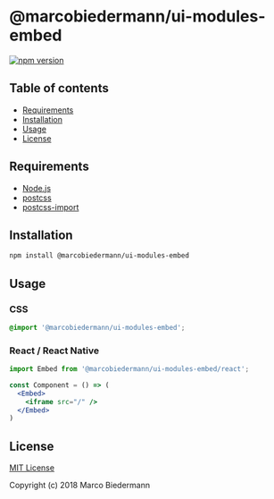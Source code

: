 # @marcobiedermann/ui-modules-embed

[![npm version](https://badge.fury.io/js/%40marcobiedermann%2Fui-modules-embed.svg)](https://badge.fury.io/js/%40marcobiedermann%2Fui-modules-embed)

## Table of contents

* [Requirements](#requirements)
* [Installation](#installation)
* [Usage](#usage)
* [License](#license)

## Requirements

* [Node.js](https://nodejs.org)
* [postcss](https://github.com/postcss/postcss)
* [postcss-import](https://github.com/postcss/postcss-import)

## Installation

```sh
npm install @marcobiedermann/ui-modules-embed
```

## Usage

### CSS

```css
@import '@marcobiedermann/ui-modules-embed';
```

### React / React Native

```jsx
import Embed from '@marcobiedermann/ui-modules-embed/react';

const Component = () => (
  <Embed>
    <iframe src="/" />
  </Embed>
)
```

## License

[MIT License](../../LICENSE)

Copyright (c) 2018 Marco Biedermann
